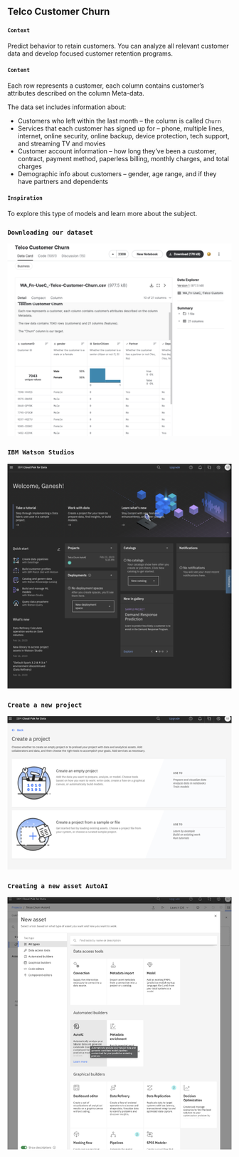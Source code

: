 ## Telco Customer Churn

#### `Context`

Predict behavior to retain customers. You can analyze all relevant customer data and develop focused customer retention programs. 

#### `Content`

Each row represents a customer, each column contains customer’s attributes described on the column Meta-data.

The data set includes information about:

- Customers who left within the last month – the column is called `Churn`
- Services that each customer has signed up for – phone, multiple lines, internet, online security, online backup, device protection, tech support, and streaming TV and movies
- Customer account information – how long they’ve been a customer, contract, payment method, paperless billing, monthly charges, and total charges
- Demographic info about customers – gender, age range, and if they have partners and dependents

#### `Inspiration`

To explore this type of models and learn more about the subject.


### `Downloading our dataset`

![Dataset](env/ReadMePhotos/DatasetDownload.png)

### `IBM Watson Studios`

![Watson Studio](env/ReadMePhotos/IBMWatsonStudiosCreateProject.png)


### `Create a new project`
![Watson Studio](env/ReadMePhotos/NewProject.png)

### `Creating a new asset AutoAI`
![Auto AI](env/ReadMePhotos/NewAssetAutoAI.png)






